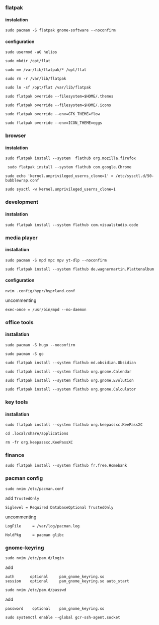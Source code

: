 ### flatpak
#### instalation

```
sudo pacman -S flatpak gnome-software --noconfirm
```

#### configuration

```
sudo usermod -aG helios
```
```
sudo mkdir /opt/flat
```

```
sudo mv /var/lib/flatpak/* /opt/flat
```

```
sudo rm -r /var/lib/flatpak
```

```
sudo ln -sf /opt/flat /var/lib/flatpak
```

```
sudo flatpak override --filesystem=$HOME/.themes
```

```
sudo flatpak override --filesystem=$HOME/.icons
```
```
sudo flatpak override --env=GTK_THEME=flow
```
```
sudo flatpak override --env=ICON_THEME=eggs
```


### browser

#### instalation
```
sudo flatpak install --system  flathub org.mozilla.firefox
```

```
 sudo flatpak install --system flathub com.google.Chrome
```
```
sudo echo 'kernel.unprivileged_userns_clone=1' > /etc/sysctl.d/50-bubblewrap.conf
```
```
sudo sysctl -w kernel.unprivileged_userns_clone=1
```
### development
#### instalation
```
sudo flatpak install --system flathub com.visualstudio.code
```

### media player

#### installation

```
sudo pacman -S mpd mpc mpv yt-dlp --noconfirm
```
```
sudo flatpak install --system flathub de.wagnermartin.Plattenalbum
```
#### configuration
```
nvim .config/hypr/hyprland.conf
```
uncommenting
```
exec-once = /usr/bin/mpd --no-daemon 
```

### office tools

#### installation

```
sudo pacman -S hugo --noconfirm
```
```
sudo pacman -S go
```

```
sudo flatpak install --system flathub md.obsidian.Obsidian
```

```
sudo flatpak install --system flathub org.gnome.Calendar
```

```
sudo flatpak install --system flathub org.gnome.Evolution
```

```
sudo flatpak install --system flathub org.gnome.Calculator
```

### key tools

#### installation

```
sudo flatpak install --system flathub org.keepassxc.KeePassXC
```

```
cd .local/share/applications
```

```
rm -fr org.keepassxc.KeePassXC
```

### finance

```
sudo flatpak install --system flathub fr.free.Homebank
```

### pacman config

```
sudo nvim /etc/pacman.conf
```

add `TrustedOnly` 

```
Siglevel = Required DatabaseOptional TrustedOnly
```

uncommenting

```
LogFile     = /var/log/pacman.log
```

```
HoldPkg     = pacman glibc
```

### gnome-keyring

```
sudo nvim /etc/pam.d/login
```
add
```
auth       optional     pam_gnome_keyring.so
session    optional     pam_gnome_keyring.so auto_start
```
```
sudo nvim /etc/pam.d/passwd
```
add
```
password	optional	pam_gnome_keyring.so
```
```
sudo systemctl enable --global gcr-ssh-agent.socket
```
